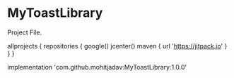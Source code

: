 # MyToastLibrary

Project File.

allprojects {
    repositories {
        google()
        jcenter()
        maven { url 'https://jitpack.io' }
    }
}

implementation 'com.github.mohitjadav:MyToastLibrary:1.0.0'
